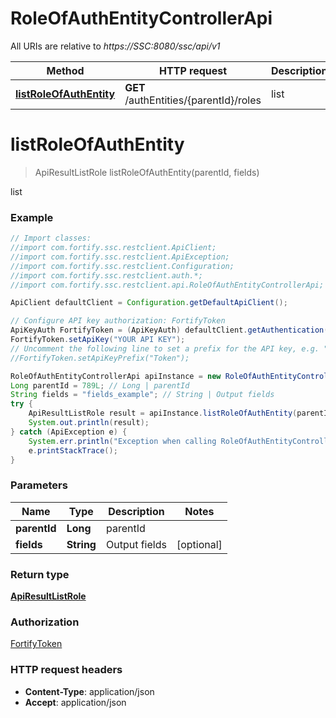 # RoleOfAuthEntityControllerApi

All URIs are relative to *https://SSC:8080/ssc/api/v1*

Method | HTTP request | Description
------------- | ------------- | -------------
[**listRoleOfAuthEntity**](RoleOfAuthEntityControllerApi.md#listRoleOfAuthEntity) | **GET** /authEntities/{parentId}/roles | list


<a name="listRoleOfAuthEntity"></a>
# **listRoleOfAuthEntity**
> ApiResultListRole listRoleOfAuthEntity(parentId, fields)

list

### Example
```java
// Import classes:
//import com.fortify.ssc.restclient.ApiClient;
//import com.fortify.ssc.restclient.ApiException;
//import com.fortify.ssc.restclient.Configuration;
//import com.fortify.ssc.restclient.auth.*;
//import com.fortify.ssc.restclient.api.RoleOfAuthEntityControllerApi;

ApiClient defaultClient = Configuration.getDefaultApiClient();

// Configure API key authorization: FortifyToken
ApiKeyAuth FortifyToken = (ApiKeyAuth) defaultClient.getAuthentication("FortifyToken");
FortifyToken.setApiKey("YOUR API KEY");
// Uncomment the following line to set a prefix for the API key, e.g. "Token" (defaults to null)
//FortifyToken.setApiKeyPrefix("Token");

RoleOfAuthEntityControllerApi apiInstance = new RoleOfAuthEntityControllerApi();
Long parentId = 789L; // Long | parentId
String fields = "fields_example"; // String | Output fields
try {
    ApiResultListRole result = apiInstance.listRoleOfAuthEntity(parentId, fields);
    System.out.println(result);
} catch (ApiException e) {
    System.err.println("Exception when calling RoleOfAuthEntityControllerApi#listRoleOfAuthEntity");
    e.printStackTrace();
}
```

### Parameters

Name | Type | Description  | Notes
------------- | ------------- | ------------- | -------------
 **parentId** | **Long**| parentId |
 **fields** | **String**| Output fields | [optional]

### Return type

[**ApiResultListRole**](ApiResultListRole.md)

### Authorization

[FortifyToken](../README.md#FortifyToken)

### HTTP request headers

 - **Content-Type**: application/json
 - **Accept**: application/json

